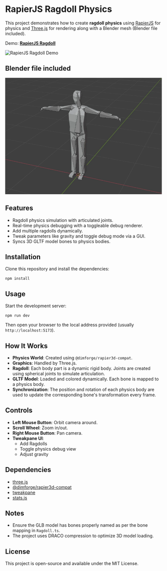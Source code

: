 # RapierJS Ragdoll Physics

This project demonstrates how to create **ragdoll physics** using [RapierJS](https://rapier.rs/) for physics and [Three.js](https://threejs.org/) for rendering along with a Blender mesh (Blender file included).

Demo: **[RapierJS Ragdoll](https://mavon.ie/demos/rapierjs-ragdoll)**

![RapierJS Ragdoll Demo](https://mavon.ie/preview/rapierjs-ragdoll.webp)

## Blender file included

![RapierJS Ragdoll Demo](./screenshots/blender_screenshot.webp)

## Features

- Ragdoll physics simulation with articulated joints.
- Real-time physics debugging with a toggleable debug renderer.
- Add multiple ragdolls dynamically.
- Tweak parameters like gravity and toggle debug mode via a GUI.
- Syncs 3D GLTF model bones to physics bodies.

## Installation

Clone this repository and install the dependencies:

```
npm install
```

## Usage

Start the development server:

```
npm run dev
```

Then open your browser to the local address provided (usually `http://localhost:5173`).

## How It Works

- **Physics World**: Created using `@dimforge/rapier3d-compat`.
- **Graphics**: Handled by Three.js.
- **Ragdoll**: Each body part is a dynamic rigid body. Joints are created using spherical joints to simulate articulation.
- **GLTF Model**: Loaded and colored dynamically. Each bone is mapped to a physics body.
- **Synchronization**: The position and rotation of each physics body are used to update the corresponding bone's transformation every frame.

## Controls

- **Left Mouse Button**: Orbit camera around.
- **Scroll Wheel**: Zoom in/out.
- **Right Mouse Button**: Pan camera.
- **Tweakpane UI**:
  - Add Ragdolls
  - Toggle physics debug view
  - Adjust gravity

## Dependencies

- [three.js](https://threejs.org/)
- [@dimforge/rapier3d-compat](https://github.com/dimforge/rapier.js)
- [tweakpane](https://github.com/cocopon/tweakpane)
- [stats.js](https://github.com/mrdoob/stats.js/)

## Notes

- Ensure the GLB model has bones properly named as per the bone mapping in `Ragdoll.ts`.
- The project uses DRACO compression to optimize 3D model loading.

## License

This project is open-source and available under the MIT License.
